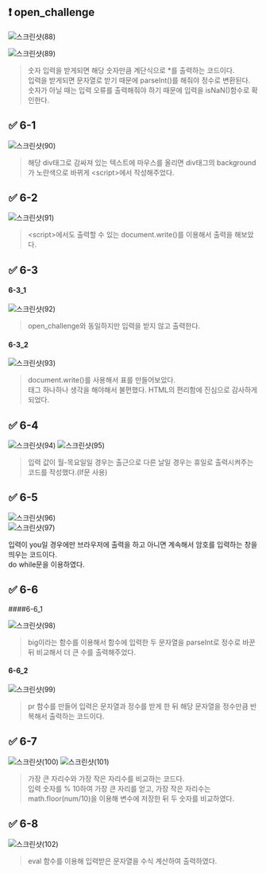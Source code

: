 ## :heavy_exclamation_mark: open_challenge

![스크린샷(88)](https://github.com/PM950704/Web-Programming/assets/127920204/4c8575c8-6a7c-44dd-8181-3a346f11dffc) </br>

![스크린샷(89)](https://github.com/PM950704/Web-Programming/assets/127920204/f8c558f8-ee8b-44e6-99ae-079ab32d2b39)<br>

> 숫자 입력을 받게되면 해당 숫자만큼 계단식으로 *를 출력하는 코드이다.<br>
> 입력을 받게되면 문자열로 받기 때문에 parseInt()를 해줘야 정수로 변환된다.<br>
> 숫자가 아닐 때는 입력 오류를 출력해줘야 하기 때문에 입력을 isNaN()함수로 확인한다.<br>


## :white_check_mark: 6-1

![스크린샷(90)](https://github.com/PM950704/Web-Programming/assets/127920204/960b5642-e1ab-4441-9797-746232838934)<br>

> 해당 div태그로 감싸져 있는 텍스트에 마우스를 올리면 div태그의 background가 노란색으로 바뀌게 &lt;script&gt;에서 작성해주었다.<br>


## :white_check_mark: 6-2

![스크린샷(91)](https://github.com/PM950704/Web-Programming/assets/127920204/d862828e-cc00-49be-9af2-bda7298e5623)<br>

> &lt;script&gt;에서도 출력할 수 있는 document.write()를 이용해서 출력을 해보았다.<br>
## :white_check_mark: 6-3
#### 6-3_1

![스크린샷(92)](https://github.com/PM950704/Web-Programming/assets/127920204/d5babe8e-6981-49a3-b5c1-aaad5967e5dc)<br>

> open_challenge와 동일하지만 입력을 받지 않고 출력한다.<br>

#### 6-3_2

![스크린샷(93)](https://github.com/PM950704/Web-Programming/assets/127920204/f388760d-1858-4923-a86a-3147fd4b44e3)<br>

> document.write()를 사용해서 표를 만들어보았다.<br>
> 태그 하나하나 생각을 해야해서 불편했다. HTML의 편리함에 진심으로 감사하게 되었다.<br>

## :white_check_mark: 6-4

![스크린샷(94)](https://github.com/PM950704/Web-Programming/assets/127920204/699e9c99-1b50-40e5-aaf6-2d5be20764fc)
![스크린샷(95)](https://github.com/PM950704/Web-Programming/assets/127920204/20ac2465-3781-400a-bb47-1f10bd02644b)<br>

> 입력 값이 월-목요일일 경우는 출근으로 다른 날일 경우는 휴일로 출력시켜주는 코드를 작성했다.(If문 사용)<br>


## :white_check_mark: 6-5

![스크린샷(96)](https://github.com/PM950704/Web-Programming/assets/127920204/9a5b8cd4-9077-4d75-85ea-7918e87556a2)<br>
![스크린샷(97)](https://github.com/PM950704/Web-Programming/assets/127920204/914e42b9-0dd0-4c36-aef1-786362c55f49)<br>

입력이 you일 경우에만 브라우저에 출력을 하고 아니면 계속해서 암호를 입력하는 창을 띄우는 코드이다.<br>
do while문을 이용하였다.<br>

## :white_check_mark: 6-6
####6-6_1

![스크린샷(98)](https://github.com/PM950704/Web-Programming/assets/127920204/c09ecb43-5e49-40cd-a464-3f98b3eda0d0)<br>

> big이라는 함수를 이용해서 함수에 입력한 두 문자열을 parseInt로 정수로 바꾼 뒤 비교해서 더 큰 수를 출력해주었다.<br>

#### 6-6_2

![스크린샷(99)](https://github.com/PM950704/Web-Programming/assets/127920204/80ef58f9-d64e-498d-b25a-161fffbfcccb)<br>

> pr 함수를 만들어 입력은 문자열과 정수를 받게 한 뒤 해당 문자열을 정수만큼 반복해서 출력하는 코드이다. <br>

## :white_check_mark: 6-7

![스크린샷(100)](https://github.com/PM950704/Web-Programming/assets/127920204/9dfd52b9-3d99-4fce-8787-6aa0e566b16e)
![스크린샷(101)](https://github.com/PM950704/Web-Programming/assets/127920204/2ba7b2ca-eceb-4fe4-9d2e-96f651186be8)<br>

> 가장 큰 자리수와 가장 작은 자리수를 비교하는 코드다.<br>
> 입력 숫자를 % 10하여 가장 큰 자리를 얻고, 가장 작은 자리수는 math.floor(num/10)을 이용해 변수에 저장한 뒤 두 숫자를 비교하였다.

## :white_check_mark: 6-8

![스크린샷(102)](https://github.com/PM950704/Web-Programming/assets/127920204/24f888a4-b100-4561-aa81-0a91db6ef6ed)<br>

> eval 함수를 이용해 입력받은 문자열을 수식 계산하여 출력하였다.

